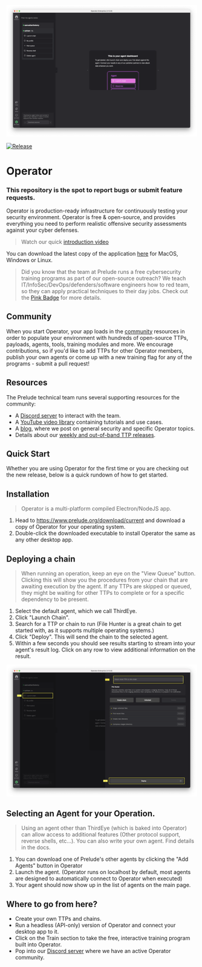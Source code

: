 ![alt text](images/home.png)

[![Release](https://img.shields.io/badge/dynamic/json?color=blue&label=Release&prefix=v&query=tag_name&url=https%3A%2F%2Fapi.github.com%2Frepos%2Fpreludeorg%2Foperator-support%2Freleases%2Flatest)](https://github.com/preludeorg/operator-support/releases)
# Operator

### This repository is the spot to report bugs or submit feature requests.

Operator is production-ready infrastructure for continuously testing your security environment. Operator is free & open-source, and provides everything you need to perform realistic offensive security assessments against your cyber defenses.

> Watch our quick [introduction video](https://www.youtube.com/watch?v=Hz8K-jdqpBY)

You can download the latest copy of the application [here](https://www.prelude.org/download/current) for MacOS, Windows or Linux.

> Did you know that the team at Prelude runs a free cybersecurity training programs as part of our open-source outreach? We teach IT/InfoSec/DevOps/defenders/software engineers how to red team, so they can apply practical techniques to their day jobs. Check out the [Pink Badge](https://www.prelude.org/training) for more details.

## Community

When you start Operator, your app loads in the [community](https://github.com/preludeorg/community) resources in order to populate your environment with hundreds of open-source TTPs, payloads, agents, tools, training modules and more. We encourage contributions, so if you'd like to add TTPs for other Operator members, publish your own agents or come up with a new training flag for any of the programs - submit a pull request!

## Resources 

The Prelude technical team runs several supporting resources for the community:

- A [Discord server](https://discord.gg/NWURE99JzE) to interact with the team.
- A [YouTube video library](https://www.youtube.com/preludeorg) containing tutorials and use cases.
- A [blog](https://feed.prelude.org), where we post on general security and specific Operator topics.
- Details about our [weekly and out-of-band TTP releases](https://chains.prelude.org).

## Quick Start

Whether you are using Operator for the first time or you are checking out the new release, below is a quick rundown of how to get started.

## Installation

> Operator is a multi-platform compiled Electron/NodeJS app.

1. Head to https://www.prelude.org/download/current and download a copy of Operator for your operating system.
2. Double-click the downloaded executable to install Operator the same as any other desktop app.

## Deploying a chain

> When running an operation, keep an eye on the "View Queue" button. Clicking this will show you the procedures from your chain that are awaiting execution by the agent. If any TTPs are skipped or queued, they might be waiting for other TTPs to complete or for a specific dependency to be present.

1. Select the default agent, which we call ThirdEye.
2. Click "Launch Chain".
3. Search for a TTP or chain to run (File Hunter is a great chain to get started with, as it supports multiple operating systems.) 
4. Click "Deploy". This will send the chain to the selected agent.
5. Within a few seconds you should see results starting to stream into your agent's result log. Click on any row to view additional information on the result.
    
![alt text](images/deploy.png)

## Selecting an Agent for your Operation.

> Using an agent other than ThirdEye (which is baked into Operator) can allow access to additional features (Other protocol support, reverse shells, etc...). You can also write your own agent. Find details in the docs.

1. You can download one of Prelude's other agents by clicking the "Add Agents" button in Operator
2. Launch the agent. (Operator runs on localhost by default, most agents are designed to automatically connect to Operator when executed)
3. Your agent should now show up in the list of agents on the main page.

## Where to go from here?

* Create your own TTPs and chains.
* Run a headless (API-only) version of Operator and connect your desktop app to it.
* Click on the Train section to take the free, interactive training program built into Operator. 
* Pop into our [Discord server](https://discord.gg/NWURE99JzE) where we have an active Operator community.
